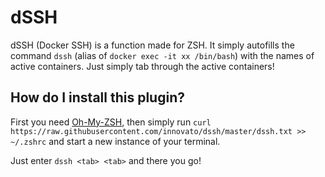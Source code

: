 # dSSH
dSSH (Docker SSH) is a function made for ZSH. It simply autofills the command `dssh` (alias of `docker exec -it xx /bin/bash`) with the names of active containers. Just simply tab through the active containers!

## How do I install this plugin?
First you need [Oh-My-ZSH](https://ohmyz.sh/), then simply run `curl https://raw.githubusercontent.com/innovato/dssh/master/dssh.txt >> ~/.zshrc` and start a new instance of your terminal.

Just enter `dssh <tab> <tab>` and there you go!

